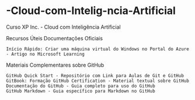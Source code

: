 # -Cloud-com-Intelig-ncia-Artificial
Curso XP Inc. - Cloud com Inteligência Artificial


Recursos Úteis 
Documentações Oficiais 

    Início Rápido: Criar uma máquina virtual do Windows no Portal do Azure - Artigo no Microsoft Learning

Materiais Complementares sobre GitHub 

    GitHub Quick Start - Repositório com Link para Aulas de Git e GitHub 
    GitBook: Formação GitHub Certification - Material textual sobre GitHub
    Documentação do GitHub - Guia completo para uso do GitHub 
    GitHub Markdown - Guia específico para Markdown no GitHub 
